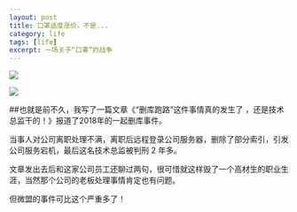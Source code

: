 ```yaml
---
layout: post
title: 口罩适度涨价，不是...
category: life
tags: [life]
excerpt: 一场关于“口罩”的战争
---
```


![](https://wx2.sinaimg.cn/large/86a17422gy1gcx14vbepdj20p00vmnor.jpg)


![](http://favorites.ren/assets/images/2020/it/zhangjia01.jpg)


##也就是前不久，我写了一篇文章《“删库跑路”这件事情真的发生了 ，还是技术总监干的！》报道了2018年的一起删库事件。

当事人对公司离职处理不满，离职后远程登录公司服务器，删除了部分索引，引发公司服务宕机，最后这名技术总监被判刑 2 年多。

文章发出去后和这家公司员工还聊过两句，很可惜就这样毁了一个高材生的职业生涯，当然那个公司的老板处理事情肯定也有问题。

但微盟的事件可比这个严重多了！
